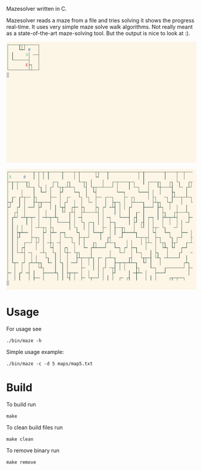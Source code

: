 Mazesolver written in C.

Mazesolver reads a maze from a file and tries solving it shows the progress real-time. It uses very simple maze solve walk algorithms. Not really meant as a state-of-the-art maze-solving tool. But the output is nice to look at :).

<p align="center"> <img src="img/maze.gif" /> </p>
<p align="center"> <img src="img/maze_long.gif" /> </p>


# Usage

For usage see

    ./bin/maze -h

Simple usage example:

    ./bin/maze -c -d 5 maps/map5.txt


# Build

To build run

    make

To clean build files run

    make clean

To remove binary run

    make remove

